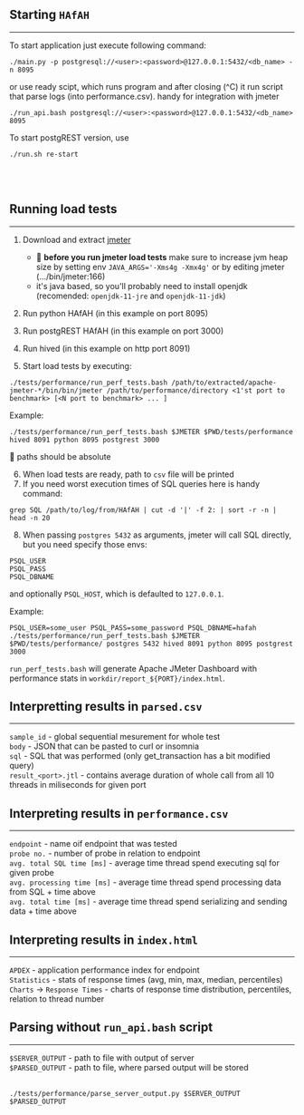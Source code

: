 ## Starting `HAfAH`
---
To start application just execute following command:

```
./main.py -p postgresql://<user>:<password>@127.0.0.1:5432/<db_name> -n 8095
```

or use ready scipt, which runs program and after closing (^C) it run script that parse logs (into performance.csv). handy for integration with jmeter

```
./run_api.bash postgresql://<user>:<password>@127.0.0.1:5432/<db_name> 8095
```

To start postgREST version, use

```
./run.sh re-start
```

<br><br>

## Running load tests
---



1. Download and extract [jmeter](https://jmeter.apache.org/download_jmeter.cgi)
	- :rotating_light: **before you run jmeter load tests** make sure to increase jvm heap size by setting env `JAVA_ARGS='-Xms4g -Xmx4g'` or by editing jmeter (.../bin/jmeter:166)
	- it's java based, so you'll probably need to install openjdk (recomended: `openjdk-11-jre` and `openjdk-11-jdk`)


2. Run python HAfAH (in this example on port 8095)
3. Run postgREST HAfAH (in this example on port 3000)
4. Run hived (in this example on http port 8091)
5. Start load tests by executing:

```
./tests/performance/run_perf_tests.bash /path/to/extracted/apache-jmeter-*/bin/bin/jmeter /path/to/performance/directory <1'st port to benchmark> [<N port to benchmark> ... ]
```

Example:
```
./tests/performance/run_perf_tests.bash $JMETER $PWD/tests/performance hived 8091 python 8095 postgrest 3000
```

:memo: paths should be absolute

6. When load tests are ready, path to `csv` file will be printed
7. If you need worst execution times of SQL queries here is handy command:

```
grep SQL /path/to/log/from/HAfAH | cut -d '|' -f 2: | sort -r -n | head -n 20
```
8. When passing `postgres 5432` as arguments, jmeter will call SQL directly, but you need specify those envs:

```
PSQL_USER
PSQL_PASS
PSQL_DBNAME
```

and optionally `PSQL_HOST`, which is defaulted to `127.0.0.1`.

Example:

	PSQL_USER=some_user PSQL_PASS=some_password PSQL_DBNAME=hafah ./tests/performance/run_perf_tests.bash $JMETER $PWD/tests/performance/ postgres 5432 hived 8091 python 8095 postgrest 3000

`run_perf_tests.bash` will generate Apache JMeter Dashboard with performance stats in `workdir/report_${PORT}/index.html`.

## Interpretting results in `parsed.csv`
---

`sample_id` - global sequential mesurement for whole test <br>
`body` - JSON that can be pasted to curl or insomnia <br>
`sql` - SQL that was performed (only get_transaction has a bit modified query) <br>
`result_<port>.jtl` - contains average duration of whole call from all 10 threads in miliseconds for given port


## Interpreting results in `performance.csv`
---

`endpoint` - name oif endpoint that was tested<br>
`probe no.` - number of probe in relation to endpoint<br>
`avg. total SQL time [ms]` - average time thread spend executing sql for given probe<br>
`avg. processing time [ms]` - average time thread spend processing data from SQL + time above<br>
`avg. total time [ms]` - average time thread spend serializing and sending data + time above


## Interpreting results in `index.html`
---

`APDEX` - application performance index for endpoint<br>
`Statistics` - stats of response times (avg, min, max, median, percentiles)<br>
`Charts` -> `Response Times` - charts of response time distribution, percentiles, relation to thread number<br>


## Parsing without `run_api.bash` script
---

`$SERVER_OUTPUT` - path to file with output of server<br>
`$PARSED_OUTPUT` - path to file, where parsed output will be stored<br><br>

```
./tests/performance/parse_server_output.py $SERVER_OUTPUT $PARSED_OUTPUT
```
